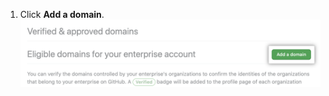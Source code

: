1. Click **Add a domain**. ![Add a domain button](/assets/images/help/enterprises/add-a-domain-button.png)
